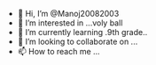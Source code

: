 - 👋 Hi, I’m @Manoj20082003
- 👀 I’m interested in ...voly ball
- 🌱 I’m currently learning .9th grade..
- 💞️ I’m looking to collaborate on ...
- 📫 How to reach me ...

<!---
Manoj20082003/Manoj20082003 is a ✨ special ✨ repository because its `README.md` (this file) appears on your GitHub profile.
You can click the Preview link to take a look at your changes.
--->
